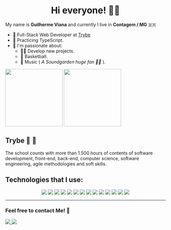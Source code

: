 <h1 align="center"> Hi everyone! 🖖💚</h1>

My name is <strong>Guilherme Viana</strong> and currently I live in <strong>Contagem / MG</strong> 🇧🇷 

- 🚀 Full-Stack Web Developer at <a href="https://www.betrybe.com/">Trybe</a>
- 🌱 Practicing TypeScript.
- 🧡 I'm passionate about:
  <ul>
    <li> 👨‍💻 Develop new projects.</li>
    <li> 🏀 Basketball.</li>
    <li> 🎸 Music (<i> A Soundgarden huge fan 🙋‍♂️ </i>).</li>
  </ul>
<div>
<img height="180em" src="https://github-readme-stats.vercel.app/api?username=guihtryb&show_icons=true&theme=vue-dark&count_private=true"/>
  <img height="180em" src="https://github-readme-stats.vercel.app/api/top-langs/?username=guihtryb&layout=compact&langs_count=7&theme=vue-dark"/>
</div>
<div>

## Trybe 🚀 💚
  <p>
  The school counts with more than 1.500 hours of contents of software development, front-end, back-end, computer science, software engineering, agile methodologies and soft skills.

## Technologies that I use:

 <div align="center">
  <img src="https://img.shields.io/badge/Git-F05032?style=for-the-badge&logo=git&logoColor=white"> <img src="https://img.shields.io/badge/HTML5-E34F26?style=for-the-badge&logo=html5&logoColor=white"> <img src="https://img.shields.io/badge/CSS3-1572B6?style=for-the-badge&logo=css3&logoColor=white"> <img src="https://img.shields.io/badge/JavaScript-F7DF1E?style=for-the-badge&logo=javascript&logoColor=black"> <img src="https://img.shields.io/badge/Jest-C21325?style=for-the-badge&logo=jest&logoColor=white"> <img src="https://img.shields.io/badge/React-20232A?style=for-the-badge&logo=react&logoColor=61DAFB"> <img src="https://img.shields.io/badge/Redux-593D88?style=for-the-badge&logo=redux&logoColor=white"> <img src="https://img.shields.io/badge/Docker-2CA5E0?style=for-the-badge&logo=docker&logoColor=white"> <img src="https://img.shields.io/badge/MySQL-00000F?style=for-the-badge&logo=mysql&logoColor=white"> <img src="https://img.shields.io/badge/Node.js-43853D?style=for-the-badge&logo=node-dot-js&logoColor=white"> <img src="https://img.shields.io/badge/Heroku-430098?style=for-the-badge&logo=heroku&logoColor=white"> <img src="https://img.shields.io/badge/TypeScript-007ACC?style=for-the-badge&logo=typescript&logoColor=white"> <img src="https://img.shields.io/badge/MongoDB-4EA94B?style=for-the-badge&logo=mongodb&logoColor=white"> <img src="https://img.shields.io/badge/Python-3776AB?style=for-the-badge&logo=python&logoColor=white">
  </div>
</div>
 <hr />
  <div align="start">
  
  ### Feel free to contact Me! 👋
  
  <a href="https://www.linkedin.com/in/guilherme-viana-097a7b210" target="_blank">
      <img src="https://img.shields.io/badge/LinkedIn-0077B5?style=for-the-badge&logo=linkedin&logoColor=white" target="_blank"/>
    </a>
  <a href = "mailto:guilhermehviana01@gmail.com">
    <img src="https://img.shields.io/badge/-Gmail-%23333?style=for-the-badge&logo=gmail&logoColor=white" target="_blank">
  </a>
  </div>
